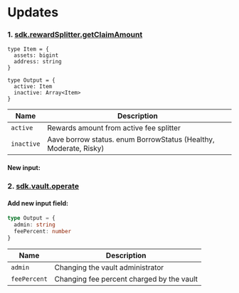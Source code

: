# Updates
### 1. [sdk.rewardSplitter.getClaimAmount](https://sdk.stakewise.io/rewardSplitter/requests/getclaimamount)

```
type Item = {
  assets: bigint
  address: string
}

type Output = {
  active: Item
  inactive: Array<Item>
}
```

| Name             | Description                                                      |
|------------------|------------------------------------------------------------------|
| `active`   | Rewards amount from active fee splitter |
| `inactive` | Aave borrow status. enum BorrowStatus (Healthy, Moderate, Risky) |


#### New input:

### 2. [sdk.vault.operate](https://sdk.stakewise.io/vault/transactions/operate)

#### Add new input field:

```ts
type Output = {
  admin: string
  feePercent: number
}

```
| Name      | Description                                                  |
|-----------|--------------------------------------------------------------|
| `admin`   | Changing the vault administrator                             |
| `feePercent`   | Changing fee percent charged by the vault               |
